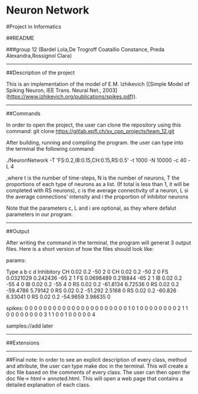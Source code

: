# Neuron Network


#Project in Informatics

##README

###group 12 (Bardel Lola,De Trogroff Coatallio Constance, Preda Alexandra,Rossignol Clara)

*************************************************

##Description of the project

This is an implementation of the model of E.M. Izhikevich
([Simple Model of Spiking Neuron, IEE Trans. Neural Net., 2003] (https://www.izhikevich.org/publications/spikes.pdf)).


*************************************************

##Commands

In order to open the project, the user can clone the repository using this command:
git clone https://gitlab.epfl.ch/sv_cpp_projects/team_12.git

After building, running and compiling the program. the user can type into the terminal the following command:

./NeuronNetwork -T 'FS:0.2,IB:0.15,CH:0.15,RS:0.5' -t 1000 -N 10000 -c 40 -L 4

,where t is the number of time-steps, N is the number of neurons, T the proportions of each type of neurons as a list.
(If total is less than 1, it will be completed with RS neurons),
 c is the average connectivity of a neuron, L si the average connections' intensity and i the proportion of inhibitor neurons

Note that the parameters c, L and i are optional, as they where defalut parameters in our program.

*************************************************

##Output

After writing the command in the terminal, the program will generat 3 output files.
Here is a short version of how the files should look like:

params:

Type	a	b	c	d	Inhibitory
CH	0.02	0.2	-50	2	0
CH	0.02	0.2	-50	2	0
FS	0.0321029	0.242436	-65	2	1
FS	0.0698489	0.218844	-65	2	1
IB	0.02	0.2	-55	4	0
IB	0.02	0.2	-55	4	0
RS	0.02	0.2	-61.8134	6.72536	0
RS	0.02	0.2	-59.4786	5.79142	0
RS	0.02	0.2	-51.292	2.5168	0
RS	0.02	0.2	-60.826	6.33041	0
RS	0.02	0.2	-54.9659	3.98635	0

spikes:
0 0 0 0 0 0 0 0 0 0 0 
0 0 0 0 0 0 0 0 0 0 0 
1 0 1 0 0 0 0 0 0 0 0 
2 1 1 0 0 0 0 0 0 0 0 
3 1 1 0 0 1 0 0 0 0 0 
4

samples://add later


*************************************************

##Extensions

*************************************************
##Final note:
In order to see an explicit description of every class, method and attribute, the user can type make doc in the terminal.
This will create a doc file based on the comments of every class. The user can then open the doc file-> html-> annoted.html.
This will open a web page that contains a detailed explanation of each class.


